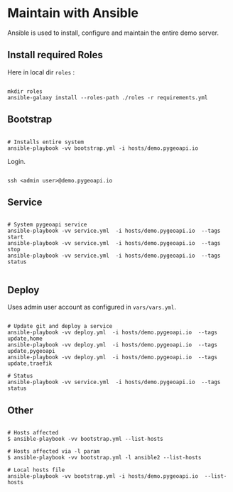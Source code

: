 # Maintain with Ansible

Ansible is used to install, configure and maintain the entire demo server.

## Install required Roles

Here in local dir `roles` :

```

mkdir roles
ansible-galaxy install --roles-path ./roles -r requirements.yml

```


## Bootstrap

```

# Installs entire system
ansible-playbook -vv bootstrap.yml -i hosts/demo.pygeoapi.io

```


Login.

```

ssh <admin user>@demo.pygeoapi.io

```

## Service

```

# System pygeoapi service
ansible-playbook -vv service.yml  -i hosts/demo.pygeoapi.io  --tags start
ansible-playbook -vv service.yml  -i hosts/demo.pygeoapi.io  --tags stop
ansible-playbook -vv service.yml  -i hosts/demo.pygeoapi.io  --tags status


```

## Deploy

Uses admin user account as configured in `vars/vars.yml`.


```

# Update git and deploy a service
ansible-playbook -vv deploy.yml  -i hosts/demo.pygeoapi.io  --tags update,home
ansible-playbook -vv deploy.yml  -i hosts/demo.pygeoapi.io  --tags update,pygeoapi
ansible-playbook -vv deploy.yml  -i hosts/demo.pygeoapi.io  --tags update,traefik

# Status
ansible-playbook -vv service.yml  -i hosts/demo.pygeoapi.io  --tags status

```


## Other

```

# Hosts affected 
$ ansible-playbook -vv bootstrap.yml --list-hosts

# Hosts affected via -l param
$ ansible-playbook -vv bootstrap.yml -l ansible2 --list-hosts

# Local hosts file
ansible-playbook -vv bootstrap.yml -i hosts/demo.pygeoapi.io  --list-hosts

```
